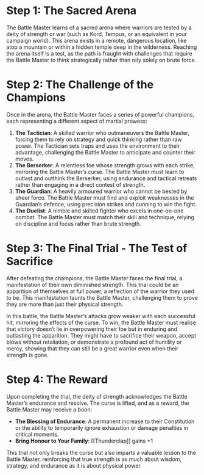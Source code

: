 # Step 1: The Sacred Arena

The Battle Master learns of a sacred arena where warriors are tested by a deity of strength or war (such as Kord, Tempus, or an equivalent in your campaign world). This arena exists in a remote, dangerous location, like atop a mountain or within a hidden temple deep in the wilderness. Reaching the arena itself is a test, as the path is fraught with challenges that require the Battle Master to think strategically rather than rely solely on brute force.

# Step 2: The Challenge of the Champions

Once in the arena, the Battle Master faces a series of powerful champions, each representing a different aspect of martial prowess:

1. **The Tactician**: A skilled warrior who outmaneuvers the Battle Master, forcing them to rely on strategy and quick thinking rather than raw power. The Tactician sets traps and uses the environment to their advantage, challenging the Battle Master to anticipate and counter their moves.
2. **The Berserker**: A relentless foe whose strength grows with each strike, mirroring the Battle Master’s curse. The Battle Master must learn to outlast and outthink the Berserker, using endurance and tactical retreats rather than engaging in a direct contest of strength.
3. **The Guardian**: A heavily armoured warrior who cannot be bested by sheer force. The Battle Master must find and exploit weaknesses in the Guardian’s defence, using precision strikes and cunning to win the fight.
4. **The Duelist**: A nimble and skilled fighter who excels in one-on-one combat. The Battle Master must match their skill and technique, relying on discipline and focus rather than brute strength.

# Step 3: The Final Trial - The Test of Sacrifice

After defeating the champions, the Battle Master faces the final trial, a manifestation of their own diminished strength. This trial could be an apparition of themselves at full power, a reflection of the warrior they used to be. This manifestation taunts the Battle Master, challenging them to prove they are more than just their physical strength.

In this battle, the Battle Master’s attacks grow weaker with each successful hit, mirroring the effects of the curse. To win, the Battle Master must realise that victory doesn’t lie in overpowering their foe but in enduring and outlasting the apparition. They might have to sacrifice their weapon, accept blows without retaliation, or demonstrate a profound act of humility or mercy, showing that they can still be a great warrior even when their strength is gone.

# Step 4: The Reward

Upon completing the trial, the deity of strength acknowledges the Battle Master’s endurance and resolve. The curse is lifted, and as a reward, the Battle Master may receive a boon:

- **The Blessing of Endurance**: A permanent increase to their Constitution or the ability to temporarily ignore exhaustion or damage penalties in critical moments.
- **Bring Honour to Your Family**: [[Thunderclap]] gains +1

This trial not only breaks the curse but also imparts a valuable lesson to the Battle Master, reinforcing that true strength is as much about wisdom, strategy, and endurance as it is about physical power.